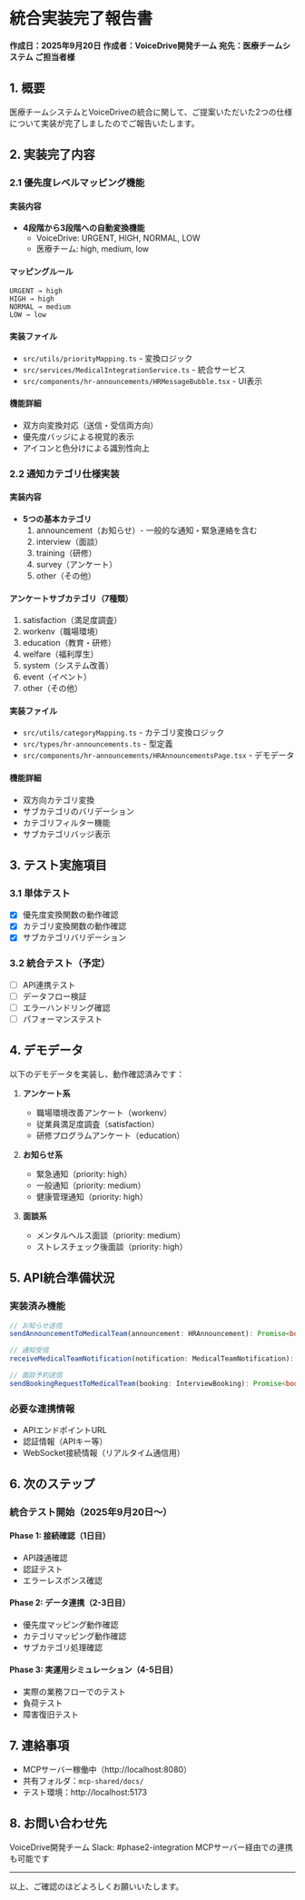 # 統合実装完了報告書

**作成日：2025年9月20日**
**作成者：VoiceDrive開発チーム**
**宛先：医療チームシステム ご担当者様**

## 1. 概要

医療チームシステムとVoiceDriveの統合に関して、ご提案いただいた2つの仕様について実装が完了しましたのでご報告いたします。

## 2. 実装完了内容

### 2.1 優先度レベルマッピング機能

#### 実装内容
- **4段階から3段階への自動変換機能**
  - VoiceDrive: URGENT, HIGH, NORMAL, LOW
  - 医療チーム: high, medium, low

#### マッピングルール
```
URGENT → high
HIGH → high
NORMAL → medium
LOW → low
```

#### 実装ファイル
- `src/utils/priorityMapping.ts` - 変換ロジック
- `src/services/MedicalIntegrationService.ts` - 統合サービス
- `src/components/hr-announcements/HRMessageBubble.tsx` - UI表示

#### 機能詳細
- 双方向変換対応（送信・受信両方向）
- 優先度バッジによる視覚的表示
- アイコンと色分けによる識別性向上

### 2.2 通知カテゴリ仕様実装

#### 実装内容
- **5つの基本カテゴリ**
  1. announcement（お知らせ）- 一般的な通知・緊急連絡を含む
  2. interview（面談）
  3. training（研修）
  4. survey（アンケート）
  5. other（その他）

#### アンケートサブカテゴリ（7種類）
1. satisfaction（満足度調査）
2. workenv（職場環境）
3. education（教育・研修）
4. welfare（福利厚生）
5. system（システム改善）
6. event（イベント）
7. other（その他）

#### 実装ファイル
- `src/utils/categoryMapping.ts` - カテゴリ変換ロジック
- `src/types/hr-announcements.ts` - 型定義
- `src/components/hr-announcements/HRAnnouncementsPage.tsx` - デモデータ

#### 機能詳細
- 双方向カテゴリ変換
- サブカテゴリのバリデーション
- カテゴリフィルター機能
- サブカテゴリバッジ表示

## 3. テスト実施項目

### 3.1 単体テスト
- [x] 優先度変換関数の動作確認
- [x] カテゴリ変換関数の動作確認
- [x] サブカテゴリバリデーション

### 3.2 統合テスト（予定）
- [ ] API連携テスト
- [ ] データフロー検証
- [ ] エラーハンドリング確認
- [ ] パフォーマンステスト

## 4. デモデータ

以下のデモデータを実装し、動作確認済みです：

1. **アンケート系**
   - 職場環境改善アンケート（workenv）
   - 従業員満足度調査（satisfaction）
   - 研修プログラムアンケート（education）

2. **お知らせ系**
   - 緊急通知（priority: high）
   - 一般通知（priority: medium）
   - 健康管理通知（priority: high）

3. **面談系**
   - メンタルヘルス面談（priority: medium）
   - ストレスチェック後面談（priority: high）

## 5. API統合準備状況

### 実装済み機能
```typescript
// お知らせ送信
sendAnnouncementToMedicalTeam(announcement: HRAnnouncement): Promise<boolean>

// 通知受信
receiveMedicalTeamNotification(notification: MedicalTeamNotification): Promise<void>

// 面談予約送信
sendBookingRequestToMedicalTeam(booking: InterviewBooking): Promise<boolean>
```

### 必要な連携情報
- APIエンドポイントURL
- 認証情報（APIキー等）
- WebSocket接続情報（リアルタイム通信用）

## 6. 次のステップ

### 統合テスト開始（2025年9月20日〜）

#### Phase 1: 接続確認（1日目）
- API疎通確認
- 認証テスト
- エラーレスポンス確認

#### Phase 2: データ連携（2-3日目）
- 優先度マッピング動作確認
- カテゴリマッピング動作確認
- サブカテゴリ処理確認

#### Phase 3: 実運用シミュレーション（4-5日目）
- 実際の業務フローでのテスト
- 負荷テスト
- 障害復旧テスト

## 7. 連絡事項

- MCPサーバー稼働中（http://localhost:8080）
- 共有フォルダ：`mcp-shared/docs/`
- テスト環境：http://localhost:5173

## 8. お問い合わせ先

VoiceDrive開発チーム
Slack: #phase2-integration
MCPサーバー経由での連携も可能です

---

以上、ご確認のほどよろしくお願いいたします。